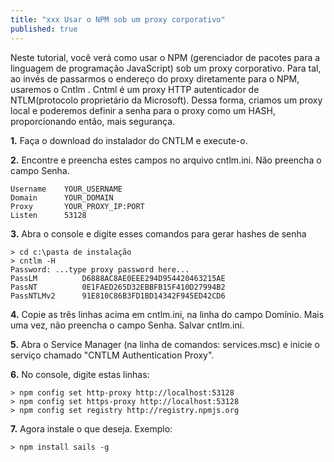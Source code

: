 ```yaml
---
title: "xxx Usar o NPM sob um proxy corporativo"
published: true
---
```


Neste tutorial, você verá como usar o NPM (gerenciador de pacotes para a linguagem de programação JavaScript) sob um proxy corporativo.
Para tal, ao invés de passarmos o endereço do proxy diretamente para o NPM, usaremos o Cntlm .
Cntml é um proxy HTTP autenticador de NTLM(protocolo proprietário da Microsoft). Dessa forma, criamos um proxy local e poderemos definir a senha para o proxy como um HASH, proporcionando então, mais segurança.


**1.** Faça o download do instalador do CNTLM e execute-o.

**2.** Encontre e preencha estes campos no arquivo cntlm.ini. Não preencha o campo Senha.
```console
Username    YOUR_USERNAME
Domain      YOUR_DOMAIN
Proxy       YOUR_PROXY_IP:PORT
Listen      53128
```

**3.** Abra o console e digite esses comandos para gerar hashes de senha
```console
> cd c:\pasta de instalação
> cntlm -H
Password: ...type proxy password here...
PassLM          D6888AC8AE0EEE294D954420463215AE
PassNT          0E1FAED265D32EBBFB15F410D27994B2
PassNTLMv2      91E810C86B3FD1BD14342F945ED42CD6
```

**4.** Copie as três linhas acima em cntlm.ini, na linha do campo Domínio. Mais uma vez, não preencha o campo Senha. Salvar cntlm.ini.

**5.** Abra o Service Manager (na linha de comandos: services.msc) e inicie o serviço chamado "CNTLM Authentication Proxy".

**6.** No console, digite estas linhas:
```console
> npm config set http-proxy http://localhost:53128
> npm config set https-proxy http://localhost:53128
> npm config set registry http://registry.npmjs.org
```

**7.** Agora instale o que deseja. Exemplo:
```console
> npm install sails -g
```